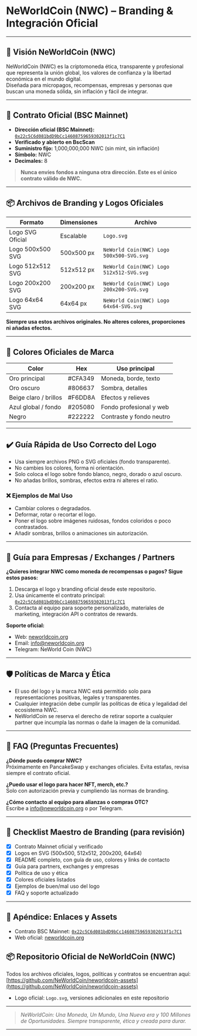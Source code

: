 # NeWorldCoin (NWC) – Branding & Integración Oficial

---

## 🚀 Visión NeWorldCoin (NWC)

NeWorldCoin (NWC) es la criptomoneda ética, transparente y profesional que representa la unión global, los valores de confianza y la libertad económica en el mundo digital.  
Diseñada para micropagos, recompensas, empresas y personas que buscan una moneda sólida, sin inflación y fácil de integrar.

---

## 🏦 Contrato Oficial (BSC Mainnet)

- **Dirección oficial (BSC Mainnet):**  
  [`0x22c5C6d081bdD9bCc14608759659302013f1c7C1`](https://bscscan.com/address/0x22c5C6d081bdD9bCc14608759659302013f1c7C1)
- **Verificado y abierto en BscScan**
- **Suministro fijo:** 1,000,000,000 NWC (sin mint, sin inflación)
- **Símbolo:** NWC
- **Decimales:** 8

> **Nunca envíes fondos a ninguna otra dirección. Este es el único contrato válido de NWC.**

---

## 📦 Archivos de Branding y Logos Oficiales

| Formato            | Dimensiones    | Archivo                                  |
|--------------------|---------------|-------------------------------------------|
| Logo SVG Oficial   | Escalable     | `Logo.svg`                                |
| Logo 500x500 SVG   | 500x500 px    | `NeWorld Coin(NWC) Logo 500x500-SVG.svg`  |
| Logo 512x512 SVG   | 512x512 px    | `NeWorld Coin(NWC) Logo 512x512-SVG.svg`  |
| Logo 200x200 SVG   | 200x200 px    | `NeWorld Coin(NWC) Logo 200x200-SVG.svg`  |
| Logo 64x64 SVG     | 64x64 px      | `NeWorld Coin(NWC) Logo 64x64-SVG.svg`    |

**Siempre usa estos archivos originales. No alteres colores, proporciones ni añadas efectos.**

---

## 🎨 Colores Oficiales de Marca

| Color                | Hex      | Uso principal              |
|----------------------|----------|----------------------------|
| Oro principal        | #CFA349  | Moneda, borde, texto       |
| Oro oscuro           | #806637  | Sombra, detalles           |
| Beige claro / brillos| #F6DD8A  | Efectos y relieves         |
| Azul global / fondo  | #205080  | Fondo profesional y web    |
| Negro                | #222222  | Contraste y fondo neutro   |

---

## ✔️ Guía Rápida de Uso Correcto del Logo

- Usa siempre archivos PNG o SVG oficiales (fondo transparente).
- No cambies los colores, forma ni orientación.
- Solo coloca el logo sobre fondo blanco, negro, dorado o azul oscuro.
- No añadas brillos, sombras, efectos extra ni alteres el ratio.

### ❌ Ejemplos de Mal Uso

- Cambiar colores o degradados.
- Deformar, rotar o recortar el logo.
- Poner el logo sobre imágenes ruidosas, fondos coloridos o poco contrastados.
- Añadir sombras, brillos o animaciones sin autorización.

---

## 💼 Guía para Empresas / Exchanges / Partners

**¿Quieres integrar NWC como moneda de recompensas o pagos? Sigue estos pasos:**

1. Descarga el logo y branding oficial desde este repositorio.
2. Usa únicamente el contrato principal:  
   [`0x22c5C6d081bdD9bCc14608759659302013f1c7C1`](https://bscscan.com/address/0x22c5C6d081bdD9bCc14608759659302013f1c7C1)
3. Contacta al equipo para soporte personalizado, materiales de marketing, integración API o contratos de rewards.

**Soporte oficial:**  
- Web: [neworldcoin.org](https://neworldcoin.org)
- Email: info@neworldcoin.org  
- Telegram: NeWorld Coin (NWC)

---

## 🛡️ Políticas de Marca y Ética

- El uso del logo y la marca NWC está permitido solo para representaciones positivas, legales y transparentes.
- Cualquier integración debe cumplir las políticas de ética y legalidad del ecosistema NWC.
- NeWorldCoin se reserva el derecho de retirar soporte a cualquier partner que incumpla las normas o dañe la imagen de la comunidad.

---

## 📝 FAQ (Preguntas Frecuentes)

**¿Dónde puedo comprar NWC?**  
Próximamente en PancakeSwap y exchanges oficiales. Evita estafas, revisa siempre el contrato oficial.

**¿Puedo usar el logo para hacer NFT, merch, etc.?**  
Solo con autorización previa y cumpliendo las normas de branding.

**¿Cómo contacto al equipo para alianzas o compras OTC?**  
Escribe a info@neworldcoin.org o por Telegram.

---

## 🚩 Checklist Maestro de Branding (para revisión)

- [x] Contrato Mainnet oficial y verificado
- [x] Logos en SVG (500x500, 512x512, 200x200, 64x64)
- [x] README completo, con guía de uso, colores y links de contacto
- [x] Guía para partners, exchanges y empresas
- [x] Política de uso y ética
- [x] Colores oficiales listados
- [x] Ejemplos de buen/mal uso del logo
- [x] FAQ y soporte actualizado

---

## 📂 Apéndice: Enlaces y Assets

- Contrato BSC Mainnet: [`0x22c5C6d081bdD9bCc14608759659302013f1c7C1`](https://bscscan.com/address/0x22c5C6d081bdD9bCc14608759659302013f1c7C1)
- Web oficial: [neworldcoin.org](https://neworldcoin.org)
## 📦 Repositorio Oficial de NeWorldCoin (NWC)
Todos los archivos oficiales, logos, políticas y contratos se encuentran aquí:  
[https://github.com/NeWorldCoin/neworldcoin-assets](https://github.com/NeWorldCoin/neworldcoin-assets)
- Logo oficial: `Logo.svg`, versiones adicionales en este repositorio

---

> _NeWorldCoin: Una Moneda, Un Mundo, Una Nueva era y 100 Millones de Oportunidades.
> Siempre transparente, ética y creada para durar._
---

